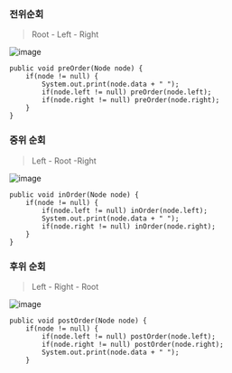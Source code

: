 ### **전위순회**

> Root - Left - Right

![image](https://user-images.githubusercontent.com/57785267/176490144-d5b5c387-de78-4a64-907b-36f3199fd382.png)

```
public void preOrder(Node node) {
	if(node != null) {
		System.out.print(node.data + " ");
		if(node.left != null) preOrder(node.left);
		if(node.right != null) preOrder(node.right);
	}
}
```



### **중위 순회**

> Left - Root -Right

![image](https://user-images.githubusercontent.com/57785267/176489920-1cef75c6-dcad-4472-b7bf-e4a730f9861d.png)

```
public void inOrder(Node node) {
	if(node != null) {
		if(node.left != null) inOrder(node.left);
		System.out.print(node.data + " ");
		if(node.right != null) inOrder(node.right);
	}
}
```

### **후위 순회**

> Left - Right - Root

![image](https://user-images.githubusercontent.com/57785267/176489841-99601bf6-124f-43ce-b3eb-2939bbf27585.png)

```
public void postOrder(Node node) {
	if(node != null) {
		if(node.left != null) postOrder(node.left);
		if(node.right != null) postOrder(node.right);
		System.out.print(node.data + " ");
	}
```

